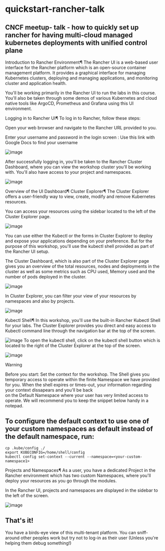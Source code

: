 # quickstart-rancher-talk
## CNCF meetup- talk - how to quickly set up rancher for having multi-cloud managed kubernetes deployments with unified control plane

Introduction to Rancher Environment¶
The Rancher UI is a web-based user interface for the Rancher platform which is an open-source container management platform. It provides a graphical interface for managing Kubernetes clusters, deploying and managing applications, and monitoring cluster and application health.

You'll be working primarily in the Rancher UI to run the labs in this course. You'll also be taken through some demos of various Kubernetes and cloud native tools like ArgoCD, Prometheus and Grafana using this UI environment.

Logging in to Rancher UI¶
To log in to Rancher, follow these steps:

Open your web browser and navigate to the Rancher URL provided to you.

Enter your username and password in the login screen : Use this link with Google Docs to find your username

![image](https://github.com/user-attachments/assets/8a14fd68-a604-4b44-8f39-5c105d09b36a)


After successfully logging in, you'll be taken to the Rancher Cluster Dashboard, where you can view the workshop cluster you'll be working with. You'll also have access to your project and namespaces.

![image](https://github.com/user-attachments/assets/f290fd66-1a41-4de0-891e-edb7985de704)

Overview of the UI Dashboard¶
Cluster Explorer¶
The Cluster Explorer offers a user-friendly way to view, create, modify and remove Kubernetes resources.

You can access your resources using the sidebar located to the left of the Cluster Explorer page.

![image](https://github.com/user-attachments/assets/4053b339-95d3-4a64-828b-3ca81ba6600b)

You can use either the Kubectl or the forms in Cluster Explorer to deploy and expose your applications depending on your preference. But for the purpose of this workshop, you'll use the kubectl shell provided as part of the Rancher UI setup.

The Cluster Dashboard, which is also part of the Cluster Explorer page gives you an overview of the total resources, nodes and deployments in the cluster as well as some metrics such as CPU used, Memory used and the number of pods deployed in the cluster.

![image](https://github.com/user-attachments/assets/3f39f029-3853-4c3f-bba8-f02631c51217)

In Cluster Explorer, you can filter your view of your resources by namespaces and also by projects.

![image](https://github.com/user-attachments/assets/b690e107-8204-4eb3-b544-f071a14fb6eb)

Kubectl Shell¶
In this workshop, you'll use the built-in Rancher Kubectl Shell for your labs. The Cluster Explorer provides you direct and easy access to Kubectl command line through the navigation bar at the top of the screen.

![image](https://github.com/user-attachments/assets/cd4f02ef-5e9e-40ff-a599-c17fc16b55e5)
To open the kubectl shell, click on the kubectl shell button which is located to the right of the Cluster Explorer at the top of the screen.

![image](https://github.com/user-attachments/assets/940510da-31b2-4bc4-96b6-2269e4df1c1a)


> [!WARNING]  
> Before you start: Set the context for the workshop. The Shell gives you temporary access to operate within the finite Namespace we have provided for you. When the shell expires or times-out, your information regarding your context dissapears and you'll be back   
> on the Default Namespace where your user has very limited access to operate. We will recommend you to keep the snippet below handy in a notepad.
  
## ​To configure the default context to use one of your custom namespaces as default instead of the default namespace, run:


    cp .kube/config ./
    export KUBECONFIG=/home/shell/config
    kubectl config set-context --current --namespace=<your-custom-namespace1>

Projects and Namespaces¶
As a user, you have a dedicated Project in the Rancher environment which has two custom Namespaces, where you'll deploy your resources as you go through the modules.

In the Rancher UI, projects and namespaces are displayed in the sidebar to the left of the screen.

![image](https://github.com/user-attachments/assets/a3c26642-c963-4b55-b1a8-91272a72bff1)


## That's it!

You have a birds-eye view of this multi-tenant platform. You can sniff-around other peoples work but try not to log-in as their user (Unless you're helping them debug something!)

